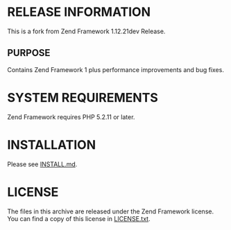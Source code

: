 RELEASE INFORMATION
===================

This is a fork from Zend Framework 1.12.21dev Release.

PURPOSE
---------------------------

Contains Zend Framework 1 plus performance improvements and bug fixes.

SYSTEM REQUIREMENTS
===================

Zend Framework requires PHP 5.2.11 or later. 

INSTALLATION
============

Please see [INSTALL.md](INSTALL.md).

LICENSE
=======

The files in this archive are released under the Zend Framework license.
You can find a copy of this license in [LICENSE.txt](LICENSE.txt).

